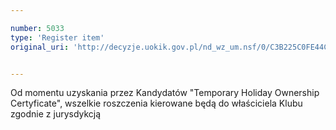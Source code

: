 ```yaml
---

number: 5033
type: 'Register item'
original_uri: 'http://decyzje.uokik.gov.pl/nd_wz_um.nsf/0/C3B225C0FE44C73BC1257BAC00386651?OpenDocument'


---
```


Od momentu uzyskania przez Kandydatów "Temporary Holiday Ownership Certyficate", wszelkie roszczenia kierowane będą do właściciela Klubu zgodnie z jurysdykcją
